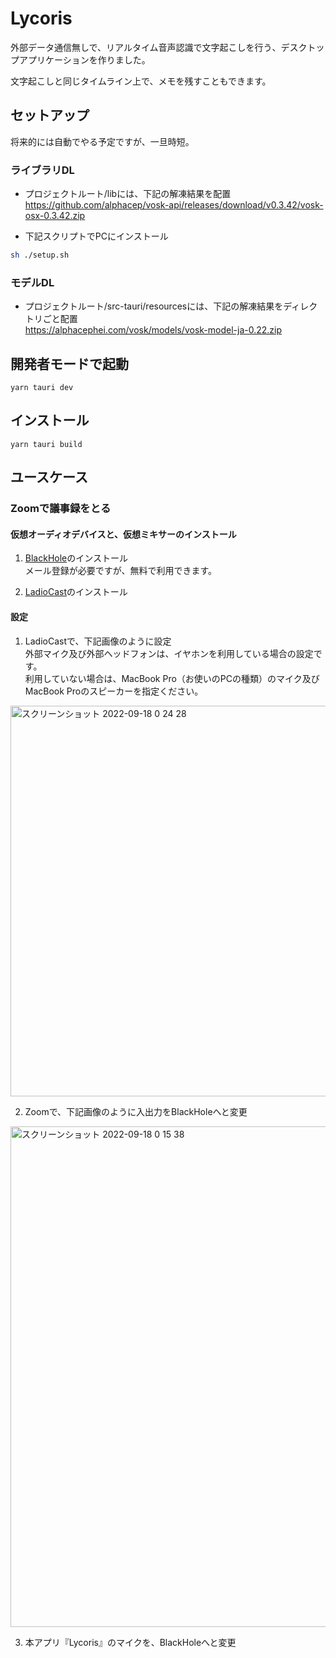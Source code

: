 # Lycoris

外部データ通信無しで、リアルタイム音声認識で文字起こしを行う、デスクトップアプリケーションを作りました。

文字起こしと同じタイムライン上で、メモを残すこともできます。

## セットアップ

将来的には自動でやる予定ですが、一旦時短。

### ライブラリDL

- プロジェクトルート/libには、下記の解凍結果を配置   
https://github.com/alphacep/vosk-api/releases/download/v0.3.42/vosk-osx-0.3.42.zip

- 下記スクリプトでPCにインストール

```sh
sh ./setup.sh
```

### モデルDL

- プロジェクトルート/src-tauri/resourcesには、下記の解凍結果をディレクトリごと配置   
https://alphacephei.com/vosk/models/vosk-model-ja-0.22.zip

## 開発者モードで起動

```
yarn tauri dev
```

## インストール

```
yarn tauri build
```

## ユースケース

### Zoomで議事録をとる

#### 仮想オーディオデバイスと、仮想ミキサーのインストール

1. [BlackHole](https://existential.audio/blackhole/)のインストール   
メール登録が必要ですが、無料で利用できます。

2. [LadioCast](https://apps.apple.com/jp/app/ladiocast/id411213048)のインストール

#### 設定

1. LadioCastで、下記画像のように設定   
外部マイク及び外部ヘッドフォンは、イヤホンを利用している場合の設定です。   
利用していない場合は、MacBook Pro（お使いのPCの種類）のマイク及びMacBook Proのスピーカーを指定ください。   
<img width="625" alt="スクリーンショット 2022-09-18 0 24 28" src="https://user-images.githubusercontent.com/46414076/190865290-9593f28b-5c83-4b5f-b605-ff95b598bbb7.png">

2. Zoomで、下記画像のように入出力をBlackHoleへと変更   
<img width="801" alt="スクリーンショット 2022-09-18 0 15 38" src="https://user-images.githubusercontent.com/46414076/190865345-82dcbdb0-b800-4b79-9f89-8567075913b6.png">

3. 本アプリ『Lycoris』のマイクを、BlackHoleへと変更
